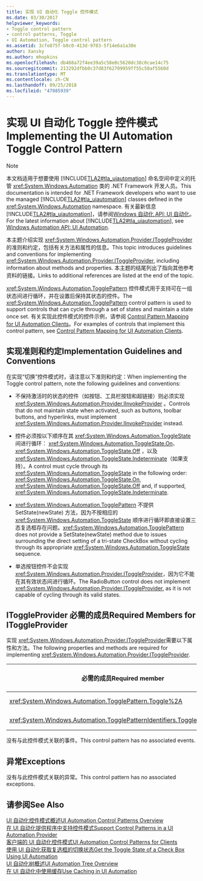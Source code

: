 ```yaml
---
title: 实现 UI 自动化 Toggle 控件模式
ms.date: 03/30/2017
helpviewer_keywords:
- Toggle control pattern
- control patterns, Toggle
- UI Automation, Toggle control pattern
ms.assetid: 3cfe875f-b0c0-413d-9703-5f14e6a1a30e
author: Xansky
ms.author: mhopkins
ms.openlocfilehash: db468a72f4ee39a5c58e0c5620dc38c0cae14c75
ms.sourcegitcommit: 213292dfbb0c37d83f62709959ff55c50af5560d
ms.translationtype: MT
ms.contentlocale: zh-CN
ms.lasthandoff: 09/25/2018
ms.locfileid: "47085939"
---
```

# <a name="implementing-the-ui-automation-toggle-control-pattern"></a><span data-ttu-id="4f488-102">实现 UI 自动化 Toggle 控件模式</span><span class="sxs-lookup"><span data-stu-id="4f488-102">Implementing the UI Automation Toggle Control Pattern</span></span>
> [!NOTE]
>  <span data-ttu-id="4f488-103">本文档适用于想要使用 [!INCLUDE[TLA2#tla_uiautomation](../../../includes/tla2sharptla-uiautomation-md.md)] 命名空间中定义的托管 <xref:System.Windows.Automation> 类的 .NET Framework 开发人员。</span><span class="sxs-lookup"><span data-stu-id="4f488-103">This documentation is intended for .NET Framework developers who want to use the managed [!INCLUDE[TLA2#tla_uiautomation](../../../includes/tla2sharptla-uiautomation-md.md)] classes defined in the <xref:System.Windows.Automation> namespace.</span></span> <span data-ttu-id="4f488-104">有关最新信息[!INCLUDE[TLA2#tla_uiautomation](../../../includes/tla2sharptla-uiautomation-md.md)]，请参阅[Windows 自动化 API: UI 自动化](https://go.microsoft.com/fwlink/?LinkID=156746)。</span><span class="sxs-lookup"><span data-stu-id="4f488-104">For the latest information about [!INCLUDE[TLA2#tla_uiautomation](../../../includes/tla2sharptla-uiautomation-md.md)], see [Windows Automation API: UI Automation](https://go.microsoft.com/fwlink/?LinkID=156746).</span></span>  
  
 <span data-ttu-id="4f488-105">本主题介绍实现 <xref:System.Windows.Automation.Provider.IToggleProvider>的准则和约定，包括有关方法和属性的信息。</span><span class="sxs-lookup"><span data-stu-id="4f488-105">This topic introduces guidelines and conventions for implementing <xref:System.Windows.Automation.Provider.IToggleProvider>, including information about methods and properties.</span></span> <span data-ttu-id="4f488-106">本主题的结尾列出了指向其他参考资料的链接。</span><span class="sxs-lookup"><span data-stu-id="4f488-106">Links to additional references are listed at the end of the topic.</span></span>  
  
 <span data-ttu-id="4f488-107"><xref:System.Windows.Automation.TogglePattern> 控件模式用于支持可在一组状态间进行循环，并在设置后保持其状态的控件。</span><span class="sxs-lookup"><span data-stu-id="4f488-107">The <xref:System.Windows.Automation.TogglePattern> control pattern is used to support controls that can cycle through a set of states and maintain a state once set.</span></span> <span data-ttu-id="4f488-108">有关实现此控件模式的控件示例，请参阅 [Control Pattern Mapping for UI Automation Clients](../../../docs/framework/ui-automation/control-pattern-mapping-for-ui-automation-clients.md)。</span><span class="sxs-lookup"><span data-stu-id="4f488-108">For examples of controls that implement this control pattern, see [Control Pattern Mapping for UI Automation Clients](../../../docs/framework/ui-automation/control-pattern-mapping-for-ui-automation-clients.md).</span></span>  
  
<a name="Implementation_Guidelines_and_Conventions"></a>   
## <a name="implementation-guidelines-and-conventions"></a><span data-ttu-id="4f488-109">实现准则和约定</span><span class="sxs-lookup"><span data-stu-id="4f488-109">Implementation Guidelines and Conventions</span></span>  
 <span data-ttu-id="4f488-110">在实现“切换”控件模式时，请注意以下准则和约定：</span><span class="sxs-lookup"><span data-stu-id="4f488-110">When implementing the Toggle control pattern, note the following guidelines and conventions:</span></span>  
  
-   <span data-ttu-id="4f488-111">不保持激活时的状态的控件（如按钮、工具栏按钮和超链接）则必须实现 <xref:System.Windows.Automation.Provider.IInvokeProvider> 。</span><span class="sxs-lookup"><span data-stu-id="4f488-111">Controls that do not maintain state when activated, such as buttons, toolbar buttons, and hyperlinks, must implement <xref:System.Windows.Automation.Provider.IInvokeProvider> instead.</span></span>  
  
-   <span data-ttu-id="4f488-112">控件必须按以下顺序在其 <xref:System.Windows.Automation.ToggleState> 间进行循环： <xref:System.Windows.Automation.ToggleState.On>、 <xref:System.Windows.Automation.ToggleState.Off> ，以及 <xref:System.Windows.Automation.ToggleState.Indeterminate>（如果支持）。</span><span class="sxs-lookup"><span data-stu-id="4f488-112">A control must cycle through its <xref:System.Windows.Automation.ToggleState> in the following order: <xref:System.Windows.Automation.ToggleState.On>, <xref:System.Windows.Automation.ToggleState.Off> and, if supported, <xref:System.Windows.Automation.ToggleState.Indeterminate>.</span></span>  
  
-   <span data-ttu-id="4f488-113"><xref:System.Windows.Automation.TogglePattern> 不提供 SetState(newState) 方法，因为不按相应的 <xref:System.Windows.Automation.ToggleState> 顺序进行循环即直接设置三态复选框存在问题。</span><span class="sxs-lookup"><span data-stu-id="4f488-113"><xref:System.Windows.Automation.TogglePattern> does not provide a SetState(newState) method due to issues surrounding the direct setting of a tri-state CheckBox without cycling through its appropriate <xref:System.Windows.Automation.ToggleState> sequence.</span></span>  
  
-   <span data-ttu-id="4f488-114">单选按钮控件不会实现 <xref:System.Windows.Automation.Provider.IToggleProvider>，因为它不能在其有效状态间进行循环。</span><span class="sxs-lookup"><span data-stu-id="4f488-114">The RadioButton control does not implement <xref:System.Windows.Automation.Provider.IToggleProvider>, as it is not capable of cycling through its valid states.</span></span>  
  
<a name="Required_Members_for_IToggleProvider"></a>   
## <a name="required-members-for-itoggleprovider"></a><span data-ttu-id="4f488-115">IToggleProvider 必需的成员</span><span class="sxs-lookup"><span data-stu-id="4f488-115">Required Members for IToggleProvider</span></span>  
 <span data-ttu-id="4f488-116">实现 <xref:System.Windows.Automation.Provider.IToggleProvider>需要以下属性和方法。</span><span class="sxs-lookup"><span data-stu-id="4f488-116">The following properties and methods are required for implementing <xref:System.Windows.Automation.Provider.IToggleProvider>.</span></span>  
  
|<span data-ttu-id="4f488-117">必需的成员</span><span class="sxs-lookup"><span data-stu-id="4f488-117">Required member</span></span>|<span data-ttu-id="4f488-118">成员类型</span><span class="sxs-lookup"><span data-stu-id="4f488-118">Member type</span></span>|<span data-ttu-id="4f488-119">说明</span><span class="sxs-lookup"><span data-stu-id="4f488-119">Notes</span></span>|  
|---------------------|-----------------|-----------|  
|<xref:System.Windows.Automation.TogglePattern.Toggle%2A>|<span data-ttu-id="4f488-120">方法</span><span class="sxs-lookup"><span data-stu-id="4f488-120">Method</span></span>|<span data-ttu-id="4f488-121">无</span><span class="sxs-lookup"><span data-stu-id="4f488-121">None</span></span>|  
|<xref:System.Windows.Automation.TogglePatternIdentifiers.ToggleStateProperty>|<span data-ttu-id="4f488-122">属性</span><span class="sxs-lookup"><span data-stu-id="4f488-122">Property</span></span>|<span data-ttu-id="4f488-123">无</span><span class="sxs-lookup"><span data-stu-id="4f488-123">None</span></span>|  
  
 <span data-ttu-id="4f488-124">没有与此控件模式关联的事件。</span><span class="sxs-lookup"><span data-stu-id="4f488-124">This control pattern has no associated events.</span></span>  
  
<a name="Exceptions"></a>   
## <a name="exceptions"></a><span data-ttu-id="4f488-125">异常</span><span class="sxs-lookup"><span data-stu-id="4f488-125">Exceptions</span></span>  
 <span data-ttu-id="4f488-126">没有与此控件模式关联的异常。</span><span class="sxs-lookup"><span data-stu-id="4f488-126">This control pattern has no associated exceptions.</span></span>  
  
## <a name="see-also"></a><span data-ttu-id="4f488-127">请参阅</span><span class="sxs-lookup"><span data-stu-id="4f488-127">See Also</span></span>  
 [<span data-ttu-id="4f488-128">UI 自动化控件模式概述</span><span class="sxs-lookup"><span data-stu-id="4f488-128">UI Automation Control Patterns Overview</span></span>](../../../docs/framework/ui-automation/ui-automation-control-patterns-overview.md)  
 [<span data-ttu-id="4f488-129">在 UI 自动化提供程序中支持控件模式</span><span class="sxs-lookup"><span data-stu-id="4f488-129">Support Control Patterns in a UI Automation Provider</span></span>](../../../docs/framework/ui-automation/support-control-patterns-in-a-ui-automation-provider.md)  
 [<span data-ttu-id="4f488-130">客户端的 UI 自动化控件模式</span><span class="sxs-lookup"><span data-stu-id="4f488-130">UI Automation Control Patterns for Clients</span></span>](../../../docs/framework/ui-automation/ui-automation-control-patterns-for-clients.md)  
 [<span data-ttu-id="4f488-131">使用 UI 自动化获取复选框的切换状态</span><span class="sxs-lookup"><span data-stu-id="4f488-131">Get the Toggle State of a Check Box Using UI Automation</span></span>](../../../docs/framework/ui-automation/get-the-toggle-state-of-a-check-box-using-ui-automation.md)  
 [<span data-ttu-id="4f488-132">UI 自动化树概述</span><span class="sxs-lookup"><span data-stu-id="4f488-132">UI Automation Tree Overview</span></span>](../../../docs/framework/ui-automation/ui-automation-tree-overview.md)  
 [<span data-ttu-id="4f488-133">在 UI 自动化中使用缓存</span><span class="sxs-lookup"><span data-stu-id="4f488-133">Use Caching in UI Automation</span></span>](../../../docs/framework/ui-automation/use-caching-in-ui-automation.md)
